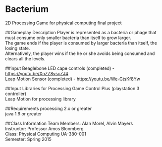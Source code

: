 # Bacterium
2D Processing Game for physical computing final project


##Gameplay Description
Player is represented as a bacteria or phage that must 
consume only smaller bacteria than itself to grow larger. <br>
The game ends if the player is consumed by larger bacteria than itself, the losing state. <br>
Alternatively, the player wins if the he or she avoids being consumed and clears all the levels. <br>

##input
Beaglebone LED cape controls (completed) - https://youtu.be/XnZZ8vscZJ4  <br>
Leap Motion Sensor (completed) - https://youtu.be/We-GtsKf8Yw <br>

##Input Libraries for Processing
Game Control Plus (playstation 3 controller) <br>
Leap Motion for processing library  <br> 

##Requirements
processing 2.x or greater <br>
java 1.6 or greater <br>

##Class Information
Team Members: Alan Morel, Alvin Mayers <br>
Instructor: Professor Amos Bloomberg <br>
Class: Physical Computing UA-380-001 <br>
Semester: Spring 2015 <br>
